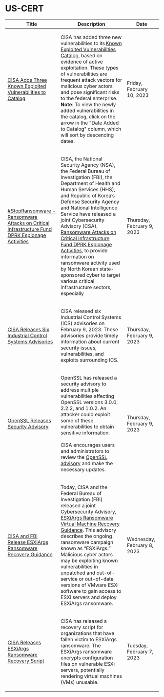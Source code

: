 

# US-CERT

 |Title|Description|Date|
 |---|---|---|
 |[CISA Adds Three Known Exploited Vulnerabilities to Catalog](https://www.cisa.gov/uscert/ncas/current-activity/2023/02/10/cisa-adds-three-known-exploited-vulnerabilities-catalog)|<p>CISA has added three new vulnerabilities to its <a href="https://www.cisa.gov/known-exploited-vulnerabilities-catalog">Known Exploited Vulnerabilities Catalog</a>, based on evidence of active exploitation. These types of vulnerabilities are frequent attack vectors for malicious cyber actors and pose significant risks to the federal enterprise. <strong>Note</strong>: To view the newly added vulnerabilities in the catalog, click on the arrow in the "Date Added to Catalog" column, which will sort by descending dates.</p>|Friday, February 10, 2023|
 |[#StopRansomware - Ransomware Attacks on Critical Infrastructure Fund DPRK Espionage Activities](https://www.cisa.gov/uscert/ncas/current-activity/2023/02/09/stopransomware-ransomware-attacks-critical-infrastructure-fund)|<p>CISA, the National Security Agency (NSA), the Federal Bureau of Investigation (FBI), the Department of Health and Human Services (HHS), and Republic of Korea’s Defense Security Agency and National Intelligence Service have released a joint Cybersecurity Advisory (CSA), <a href="https://www.cisa.gov/uscert/ncas/alerts/aa23-040a">Ransomware Attacks on Critical Infrastructure Fund DPRK Espionage Activities</a>, to provide information on ransomware activity used by North Korean state-sponsored cyber to target various critical infrastructure sectors, especially <a href="https://www.cisa.gov/heal&lt;/body&gt;&lt;/html&gt;"></a></p>|Thursday, February 9, 2023|
 |[CISA Releases Six Industrial Control Systems Advisories](https://www.cisa.gov/uscert/ncas/current-activity/2023/02/09/cisa-releases-six-industrial-control-systems-advisories)|<p>CISA released six Industrial Control Systems (ICS) advisories on February 9, 2023. These advisories provide timely information about current security issues, vulnerabilities, and exploits surrounding ICS.</p>|Thursday, February 9, 2023|
 |[OpenSSL Releases Security Advisory](https://www.cisa.gov/uscert/ncas/current-activity/2023/02/09/openssl-releases-security-advisory)|<p>OpenSSL has released a security advisory to address multiple vulnerabilities affecting OpenSSL versions 3.0.0, 2.2.2, and 1.0.2. An attacker could exploit some of these vulnerabilities to obtain sensitive information.<br><br>CISA encourages users and administrators to review the <a href="https://www.openssl.org/news/secadv/20230207.txt">OpenSSL advisory</a> and make the necessary updates.</p>|Thursday, February 9, 2023|
 |[CISA and FBI Release ESXiArgs Ransomware Recovery Guidance](https://www.cisa.gov/uscert/ncas/current-activity/2023/02/08/cisa-and-fbi-release-esxiargs-ransomware-recovery-guidance)|<p>Today, CISA and the Federal Bureau of Investigation (FBI) released a joint Cybersecurity Advisory, <a href="https://www.cisa.gov/uscert/ncas/alerts/aa23-039a">ESXiArgs Ransomware Virtual Machine Recovery Guidance</a>. This advisory describes the ongoing ransomware campaign known as “ESXiArgs.” Malicious cyber actors may be exploiting known vulnerabilities in unpatched and out-of-service or out-of-date versions of VMware ESXi software to gain access to ESXi servers and deploy ESXiArgs ransomware.</p>|Wednesday, February 8, 2023|
 |[CISA Releases ESXiArgs Ransomware Recovery Script ](https://www.cisa.gov/uscert/ncas/current-activity/2023/02/07/cisa-releases-esxiargs-ransomware-recovery-script)|<p>CISA has released a recovery script for organizations that have fallen victim to ESXiArgs ransomware. The ESXiArgs ransomware encrypts configuration files on vulnerable ESXi servers, potentially rendering virtual machines (VMs) unusable.</p>|Tuesday, February 7, 2023|
 